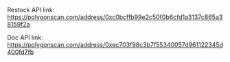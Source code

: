 Restock API link: https://polygonscan.com/address/0xc0bcffb99e2c50f0b6cfd1a3137c865a38159f2a

Doc API link: https://polygonscan.com/address/0xec703f98c3b7f55340057d961122345d400fd7fb
